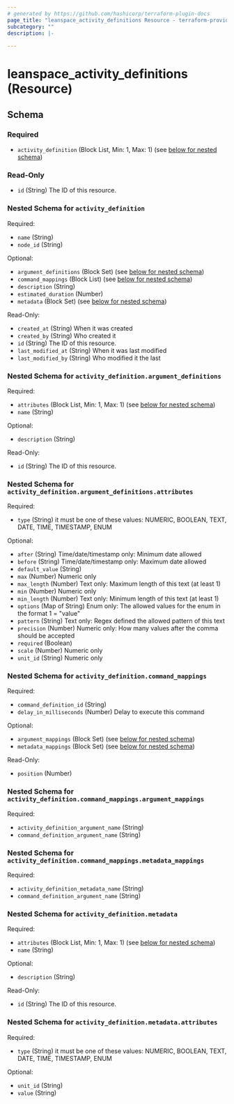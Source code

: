 ```yaml
---
# generated by https://github.com/hashicorp/terraform-plugin-docs
page_title: "leanspace_activity_definitions Resource - terraform-provider-leanspace"
subcategory: ""
description: |-
  
---
```


# leanspace_activity_definitions (Resource)





<!-- schema generated by tfplugindocs -->
## Schema

### Required

- `activity_definition` (Block List, Min: 1, Max: 1) (see [below for nested schema](#nestedblock--activity_definition))

### Read-Only

- `id` (String) The ID of this resource.

<a id="nestedblock--activity_definition"></a>
### Nested Schema for `activity_definition`

Required:

- `name` (String)
- `node_id` (String)

Optional:

- `argument_definitions` (Block Set) (see [below for nested schema](#nestedblock--activity_definition--argument_definitions))
- `command_mappings` (Block List) (see [below for nested schema](#nestedblock--activity_definition--command_mappings))
- `description` (String)
- `estimated_duration` (Number)
- `metadata` (Block Set) (see [below for nested schema](#nestedblock--activity_definition--metadata))

Read-Only:

- `created_at` (String) When it was created
- `created_by` (String) Who created it
- `id` (String) The ID of this resource.
- `last_modified_at` (String) When it was last modified
- `last_modified_by` (String) Who modified it the last

<a id="nestedblock--activity_definition--argument_definitions"></a>
### Nested Schema for `activity_definition.argument_definitions`

Required:

- `attributes` (Block List, Min: 1, Max: 1) (see [below for nested schema](#nestedblock--activity_definition--argument_definitions--attributes))
- `name` (String)

Optional:

- `description` (String)

Read-Only:

- `id` (String) The ID of this resource.

<a id="nestedblock--activity_definition--argument_definitions--attributes"></a>
### Nested Schema for `activity_definition.argument_definitions.attributes`

Required:

- `type` (String) it must be one of these values: NUMERIC, BOOLEAN, TEXT, DATE, TIME, TIMESTAMP, ENUM

Optional:

- `after` (String) Time/date/timestamp only: Minimum date allowed
- `before` (String) Time/date/timestamp only: Maximum date allowed
- `default_value` (String)
- `max` (Number) Numeric only
- `max_length` (Number) Text only: Maximum length of this text (at least 1)
- `min` (Number) Numeric only
- `min_length` (Number) Text only: Minimum length of this text (at least 1)
- `options` (Map of String) Enum only: The allowed values for the enum in the format 1 = "value"
- `pattern` (String) Text only: Regex defined the allowed pattern of this text
- `precision` (Number) Numeric only: How many values after the comma should be accepted
- `required` (Boolean)
- `scale` (Number) Numeric only
- `unit_id` (String) Numeric only



<a id="nestedblock--activity_definition--command_mappings"></a>
### Nested Schema for `activity_definition.command_mappings`

Required:

- `command_definition_id` (String)
- `delay_in_milliseconds` (Number) Delay to execute this command

Optional:

- `argument_mappings` (Block Set) (see [below for nested schema](#nestedblock--activity_definition--command_mappings--argument_mappings))
- `metadata_mappings` (Block Set) (see [below for nested schema](#nestedblock--activity_definition--command_mappings--metadata_mappings))

Read-Only:

- `position` (Number)

<a id="nestedblock--activity_definition--command_mappings--argument_mappings"></a>
### Nested Schema for `activity_definition.command_mappings.argument_mappings`

Required:

- `activity_definition_argument_name` (String)
- `command_definition_argument_name` (String)


<a id="nestedblock--activity_definition--command_mappings--metadata_mappings"></a>
### Nested Schema for `activity_definition.command_mappings.metadata_mappings`

Required:

- `activity_definition_metadata_name` (String)
- `command_definition_argument_name` (String)



<a id="nestedblock--activity_definition--metadata"></a>
### Nested Schema for `activity_definition.metadata`

Required:

- `attributes` (Block List, Min: 1, Max: 1) (see [below for nested schema](#nestedblock--activity_definition--metadata--attributes))
- `name` (String)

Optional:

- `description` (String)

Read-Only:

- `id` (String) The ID of this resource.

<a id="nestedblock--activity_definition--metadata--attributes"></a>
### Nested Schema for `activity_definition.metadata.attributes`

Required:

- `type` (String) it must be one of these values: NUMERIC, BOOLEAN, TEXT, DATE, TIME, TIMESTAMP, ENUM

Optional:

- `unit_id` (String)
- `value` (String)


